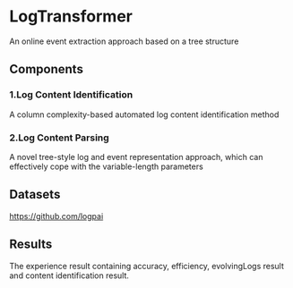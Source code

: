 # LogTransformer
 An online event extraction approach based on a tree structure
## Components
### 1.Log Content Identification
 A column complexity-based automated log content identification method
### 2.Log Content Parsing
 A novel tree-style log and event representation approach, which can effectively cope with the variable-length parameters
## Datasets 
https://github.com/logpai
## Results
The experience result containing accuracy, efficiency, evolvingLogs result and content identification result.
